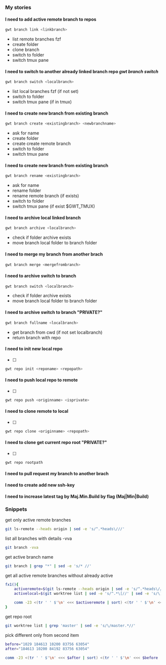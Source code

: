 ### My stories

#### I need to add active remote branch to repos
```bash
gwt branch link <linkbranch>
```
- list remote branches fzf
- create folder
- clone branch
- switch to folder
- switch tmux pane

#### I need to switch to another already linked branch repo *gwt branch switch*
```bash
gwt branch switch <localbranch>
```
- list local branches fzf (if not set)
- switch to folder
- switch tmux pane (if in tmux)

#### I need to create new branch from existing branch
```bash
gwt branch create <existingbranch> <newbranchname>
```
- ask for name
- create folder
- create create remote branch
- switch to folder
- switch tmux pane

#### I need to create new branch from existing branch
```bash
gwt branch rename <existingbranch>
```
- ask for name
- rename folder
- rename remote branch (if exists)
- switch to folder
- switch tmux pane (if exist $GWT_TMUX)

#### I need to archive local linked branch
```bash
gwt branch archive <localbranch>
```
- check if folder archive exists
- move branch local folder to branch folder

#### I need to merge my branch from another brach
```bash
gwt branch merge <mergefrombranch>
```

#### I need to archive switch to branch
```bash
gwt branch switch <localbranch>
```
- check if folder archive exists
- move branch local folder to branch folder

#### I need to archive switch to branch "PRIVATE?"
```bash
gwt branch fullname <localbranch>
```
- get branch from cwd (if not set localbranch)
- return branch with repo

#### I need to init new local repo
- [  ]
```bash
gwt repo init <reponame> <repopath>
```

#### I need to push local repo to remote
- [  ]
```bash
gwt repo push <originname> <isprivate>
```

#### I need to clone remote to local
- [  ]
```bash
gwt repo clone <originname> <repopath>
```

#### I need to clone get current repo root "PRIVATE?"
- [  ]
```bash
gwt repo rootpath
```

#### I need to pull request my branch to another brach
#### I need to create add new ssh-key
#### I need to increase latest tag by Maj.Min.Build by flag (Maj|Min|Build)

### Snippets
get only active remote branches
```bash
git ls-remote --heads origin | sed -e 's/^.*heads\///'
```
list all branches with details -vva
```bash
git branch -vva
```

get active branch name
```bash
git branch | grep "*" | sed -e 's/* //'
```


get all active remote branches without already active
```bash
fx1(){
    activeremote=$(git ls-remote --heads origin | sed -e 's/^.*heads\///')
    activelocal=$(git worktree list | sed -e 's/^.*\[//' | sed -e 's/\]$//')

    comm -23 <(tr ' ' $'\n' <<< $activeremote | sort) <(tr ' ' $'\n' <<< $activelocal | sort)
}
```

get repo root
```bash
git worktree list | grep 'master' | sed -e 's/\/master.*//'
```

pick different only from second item
```bash
before="1029 184613 10200 83756 63054"
after="184613 10200 84192 83756 63054"

comm -23 <(tr ' ' $'\n' <<< $after | sort) <(tr ' ' $'\n' <<< $before | sort)
```

